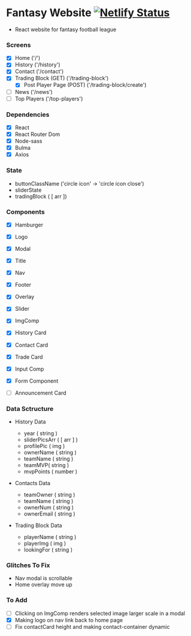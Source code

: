 # Fantasy Website [![Netlify Status](https://api.netlify.com/api/v1/badges/8addb0e0-db26-4cfe-9a33-177d227b7c3a/deploy-status)](https://app.netlify.com/sites/fantasy-website/deploys)

- React website for fantasy football league

### Screens

- [x] Home ('/')
- [x] History ('/history')
- [x] Contact ('/contact')
- [x] Trading Block (GET) ('/trading-block')
    - [x] Post Player Page (POST) ('/trading-block/create')
- [ ] News ('/news')
- [ ] Top Players ('/top-players')

### Dependencies

- [x] React
- [x] React Router Dom
- [x] Node-sass
- [x] Bulma
- [x] Axios

### State

- buttonClassName ('circle icon' -> 'circle icon close')
- sliderState 
- tradingBlock ( [ arr ])


### Components 

- [x] Hamburger
- [x] Logo
- [x] Modal
- [x] Title
- [x] Nav
- [x] Footer
- [x] Overlay
- [x] Slider
- [x] ImgComp
- [x] History Card
- [x] Contact Card
- [x] Trade Card
- [x] Input Comp
- [x] Form Component
- [ ] Announcement Card


### Data Sctructure

- History Data
    - year ( string )
    - sliderPicsArr ( [ arr ] )
    - profilePic ( img )
    - ownerName ( string )
    - teamName ( string )
    - teamMVP( string )
    - mvpPoints ( number )

- Contacts Data
    - teamOwner ( string )
    - teamName ( string )
    - ownerNum ( string )
    - ownerEmail ( string )

- Trading Block Data
    - playerName ( string )
    - playerImg ( img )
    - lookingFor ( string )

### Glitches To Fix
- Nav modal is scrollable 
- Home overlay move up


### To Add
- [ ] Clicking on ImgComp renders selected image larger scale in a modal
- [x] Making logo on nav link back to home page
- [ ] Fix contactCard height and making contact-container dynamic